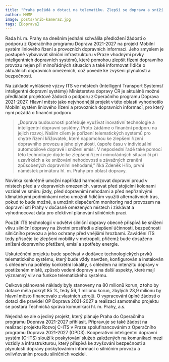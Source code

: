 ```yaml
---
title: "Praha požádá o dotaci na telematiku. Zlepší se doprava a sníží nehodovost"
author: MHMP
image: posts/hrib-kamera2.jpg
tags: [Doprava]
---
```


Rada hl. m. Prahy na dnešním jednání schválila předložení žádosti o podporu z Operačního programu Doprava 2021-2027 na projekt Mobilní systém liniového řízení a provozních dopravních informací. Jeho smyslem je postupně vybavovat silniční infrastrukturu v Praze vhodnými prvky inteligentních dopravních systémů, které pomohou zlepšit řízení dopravního provozu nejen při mimořádných situacích a také informovat řidiče o aktuálních dopravních omezeních, což povede ke zvýšení plynulosti a bezpečnosti.

Na základě vyhlášené výzvy ITS ve městech (Intelligent Transport Systems/ inteligentní dopravní systémy) Ministerstva dopravy ČR je aktuálně možné předkládat projektové žádosti o podporu z Operačního programu Doprava 2021-2027. Hlavní město jako nejvhodnější projekt v této oblasti vyhodnotilo Mobilní systém liniového řízení a provozních dopravních informací, pro který nyní požádá o finanční podporu.

> „Doprava budoucnosti potřebuje využívat inovativní technologie a inteligentní dopravní systémy. Proto žádáme o finanční podporu na jejich rozvoj. Naším cílem je pořízení telematických systémů pro chytré řízení křižovatek, které napomohou ke zlepšení řízení dopravního provozu a jeho plynulosti, úspoře času v individuální automobilové dopravě i snížení emisí. V neposlední řadě také pomocí této technologie dojde ke zlepšení řízení mimořádných situací či při uzavírkách a ke snižování nehodovosti a závažných zranění způsobených dopravními nehodami,” říká Zdeněk Hřib, první náměstek primátora hl. m. Prahy pro oblast dopravy. 

Novinka konkrétně umožní například harmonizovat dopravní proud v místech před a v dopravních omezeních, varovat před stojícími kolonami vozidel ve směru jízdy, před dopravními nehodami a před nepříznivými klimatickými podmínkami nebo umožnit řidičům využití alternativních tras, pokud to bude možné, a umožnit dispečerům monitoring nad provozem na dopravní síti Prahy v dočasně omezených místech i získávat a vyhodnocovat data pro efektivní plánování silničních prací.

Použití ITS technologií v odvětví silniční dopravy obecně přispívá ke snížení vlivu silniční dopravy na životní prostředí a zlepšení účinnosti, bezpečnosti silničního provozu a jeho ochrany před vnějšími hrozbami. Zavádění ITS tedy přispěje ke zlepšení mobility v metropoli, přičemž bude dosaženo snížení dopravního přetížení, emisí a spotřeby energie. 

Uskutečnění projektu bude spočívat v dodávce technologických prvků telematického systému, který bude vždy navržen, konfigurován a instalován s ohledem na potřeby konkrétní lokality, s ohledem na intenzitu dopravy v postiženém místě, způsob vedení dopravy a na další aspekty, které mají významný vliv na funkce telematického systému.

Celkové plánované náklady byly stanoveny na 80 milionů korun, z toho by dotace měla pokrýt 85 %, tedy 56, 1 milionu korun, zbylých 23,9 milionu by hlavní město financovalo z vlastních zdrojů. O vypracování úplné žádosti o dotaci dle pravidel OP Doprava 2021-2027 a realizaci samotného projektu se postará Technická správa komunikací hl. m. Prahy, a.s.

Nejedná se ale o jediný projekt, který plánuje Praha do Operačního programu Doprava 2021-2027 přihlásit. Připravuje se také žádost na realizaci projektu Rozvoj C-ITS v Praze spolufinancováním z Operačního programu Doprava 2021-2027 (OPD3). Kooperativní inteligentní dopravní systém (C-ITS) slouží k poskytování služeb založených na komunikaci mezi vozidly a infrastrukturou, který přispívá ke zvyšování bezpečnosti a plynulosti dopravy poskytováním informací o silničním provozu a ovlivňováním proudu silničních vozidel.
